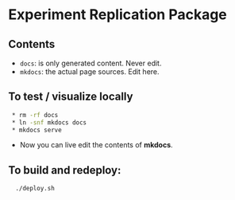 # Experiment Replication Package

## Contents

* `docs`: is only generated content. Never edit.
* `mkdocs`: the actual page sources. Edit here.

## To test / visualize locally

```bash
 * rm -rf docs
 * ln -snf mkdocs docs
 * mkdocs serve
```

* Now you can live edit the contents of **mkdocs**.

## To build and redeploy:

```bash
  ./deploy.sh
```